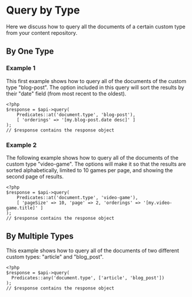 # Query by Type

Here we discuss how to query all the documents of a certain custom type from your content repository.

## By One Type

### Example 1

This first example shows how to query all of the documents of the custom type "blog-post". The option included in this query will sort the results by their "date" field (from most recent to the oldest).

```
<?php
$response = $api->query(
    Predicates::at('document.type', 'blog-post'),
    [ 'orderings' => '[my.blog-post.date desc]' ]
);
// $response contains the response object
```

### Example 2

The following example shows how to query all of the documents of the custom type "video-game". The options will make it so that the results are sorted alphabetically, limited to 10 games per page, and showing the second page of results.

```
<?php
$response = $api->query(
    Predicates::at('document.type', 'video-game'),
    [ 'pageSize' => 10, 'page' => 2, 'orderings' => '[my.video-game.title]' ]
);
// $response contains the response object
```

## By Multiple Types

This example shows how to query all of the documents of two different custom types: "article" and "blog_post".

```
<?php
$response = $api->query(
  Predicates::any('document.type', ['article', 'blog_post'])
);
// $response contains the response object
```
